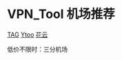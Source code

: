 # VPN_Tool 机场推荐

[TAG](https://tagss01.pro/#/auth)  [Ytoo](https://y-too.com/index.php)  [花云](https://huacloud.net)

低价不限时：三分机场
